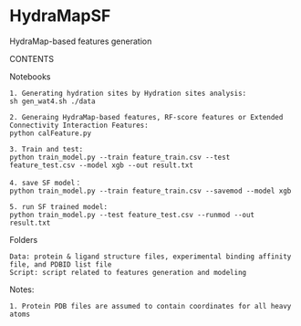 # HydraMapSF
HydraMap-based features generation


CONTENTS

Notebooks

    1. Generating hydration sites by Hydration sites analysis:
    sh gen_wat4.sh ./data
    
    2. Generaing HydraMap-based features, RF-score features or Extended Connectivity Interaction Features:
    python calFeature.py

    3. Train and test:
    python train_model.py --train feature_train.csv --test feature_test.csv --model xgb --out result.txt

    4. save SF model：
    python train_model.py --train feature_train.csv --savemod --model xgb

    5. run SF trained model:
    python train_model.py --test feature_test.csv --runmod --out result.txt

   
Folders
    
    Data: protein & ligand structure files, experimental binding affinity file, and PDBID list file
    Script: script related to features generation and modeling   
    
Notes:

    1. Protein PDB files are assumed to contain coordinates for all heavy atoms
